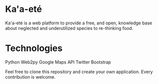 # Ka'a-eté

Ka'a-eté is a web platform to provide a free, and open, knowledge base about neglected and underutilized species to re-thinking food.

# Technologies

Python
Web2py
Google Maps API
Twitter Bootstrap

Feel free to clone this repository and create your own application. Every contribution is welcome.